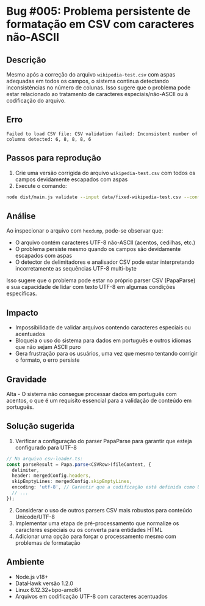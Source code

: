 # Bug #005: Problema persistente de formatação em CSV com caracteres não-ASCII

## Descrição
Mesmo após a correção do arquivo `wikipedia-test.csv` com aspas adequadas em todos os campos, o sistema continua detectando inconsistências no número de colunas. Isso sugere que o problema pode estar relacionado ao tratamento de caracteres especiais/não-ASCII ou à codificação do arquivo.

## Erro
```
Failed to load CSV file: CSV validation failed: Inconsistent number of columns detected: 6, 8, 8, 8, 6
```

## Passos para reprodução
1. Crie uma versão corrigida do arquivo `wikipedia-test.csv` com todos os campos devidamente escapados com aspas
2. Execute o comando:
```bash
node dist/main.js validate --input data/fixed-wikipedia-test.csv --config config/wikipedia-validation.yaml --output data/qa-results/fixed-wikipedia-test --format json,html
```

## Análise
Ao inspecionar o arquivo com `hexdump`, pode-se observar que:
- O arquivo contém caracteres UTF-8 não-ASCII (acentos, cedilhas, etc.)
- O problema persiste mesmo quando os campos são devidamente escapados com aspas
- O detector de delimitadores e analisador CSV pode estar interpretando incorretamente as sequências UTF-8 multi-byte

Isso sugere que o problema pode estar no próprio parser CSV (PapaParse) e sua capacidade de lidar com texto UTF-8 em algumas condições específicas.

## Impacto
- Impossibilidade de validar arquivos contendo caracteres especiais ou acentuados
- Bloqueia o uso do sistema para dados em português e outros idiomas que não sejam ASCII puro
- Gera frustração para os usuários, uma vez que mesmo tentando corrigir o formato, o erro persiste

## Gravidade
Alta - O sistema não consegue processar dados em português com acentos, o que é um requisito essencial para a validação de conteúdo em português.

## Solução sugerida
1. Verificar a configuração do parser PapaParse para garantir que esteja configurado para UTF-8
```typescript
// No arquivo csv-loader.ts:
const parseResult = Papa.parse<CSVRow>(fileContent, {
  delimiter,
  header: mergedConfig.headers,
  skipEmptyLines: mergedConfig.skipEmptyLines,
  encoding: 'utf-8', // Garantir que a codificação está definida como UTF-8
  // ...
});
```

2. Considerar o uso de outros parsers CSV mais robustos para conteúdo Unicode/UTF-8
3. Implementar uma etapa de pré-processamento que normalize os caracteres especiais ou os converta para entidades HTML
4. Adicionar uma opção para forçar o processamento mesmo com problemas de formatação

## Ambiente
- Node.js v18+
- DataHawk versão 1.2.0
- Linux 6.12.32+bpo-amd64
- Arquivos em codificação UTF-8 com caracteres acentuados
